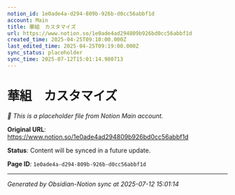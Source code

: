 ```yaml
---
notion_id: 1e0ade4a-d294-809b-926b-d0cc56abbf1d
account: Main
title: 華組　カスタマイズ
url: https://www.notion.so/1e0ade4ad294809b926bd0cc56abbf1d
created_time: 2025-04-25T09:10:00.000Z
last_edited_time: 2025-04-25T09:19:00.000Z
sync_status: placeholder
sync_time: 2025-07-12T15:01:14.980713
---
```


# 華組　カスタマイズ

*🔄 This is a placeholder file from Notion Main account.*

**Original URL**: https://www.notion.so/1e0ade4ad294809b926bd0cc56abbf1d

**Status**: Content will be synced in a future update.

**Page ID**: `1e0ade4a-d294-809b-926b-d0cc56abbf1d`

---

*Generated by Obsidian-Notion sync at 2025-07-12 15:01:14*
